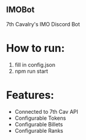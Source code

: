 ## IMOBot
7th Cavalry's IMO Discord Bot

# How to run:

1. fill in config.json
2. npm run start

# Features:
  * Connected to 7th Cav API
  * Configurable Tokens
  * Configurable Billets
  * Configurable Ranks
  

